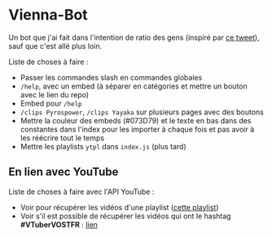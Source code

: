 # Vienna-Bot

Un bot que j'ai fait dans l'intention de ratio des gens (inspiré par [ce tweet](https://twitter.com/viennavtuber/status/1481998814944837633?s=20)), sauf que c'est allé plus loin.

Liste de choses à faire :
- Passer les commandes slash en commandes globales
- `/help`, avec un embed (à séparer en catégories et mettre un bouton avec le lien du repo)
- Embed pour `/help`
- `/clips Pyrospower`, `/clips Yayaka` sur plusieurs pages avec des boutons
- Mettre la couleur des embeds (#073D79) et le texte en bas dans des constantes dans l'index pour les importer à chaque fois et pas avoir à les réécrire tout le temps
- Mettre les playlists `ytpl` dans `index.js` (plus tard)

## En lien avec YouTube

Liste de choses à faire avec l'API YouTube :
- Voir pour récupérer les vidéos d'une playlist ([cette playlist](https://youtube.com/playlist?list=PLJDM6ZLBk7fdgmGfvMvbo6DcO-WRH2sz6))
- Voir s'il est possible de récupérer les vidéos qui ont le hashtag **#VTuberVOSTFR** : [lien](https://youtube.com/hashtag/vtubervostfr)